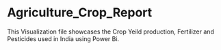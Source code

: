 # Agriculture_Crop_Report
This Visualization file showcases the Crop Yeild production, Fertilizer and Pesticides used in India using Power Bi.
